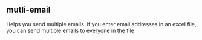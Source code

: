 ## mutli-email

Helps you send multiple emails. If you enter email addresses in an excel file, you can send multiple emails to everyone in the file
